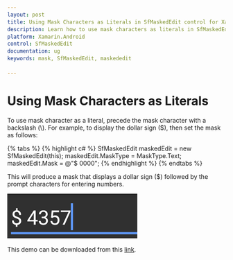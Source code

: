 ```yaml
---
layout: post
title: Using Mask Characters as Literals in SfMaskedEdit control for Xamarin.Android platform
description: Learn how to use mask characters as literals in SfMaskedEdit control for Xamarin.Forms platform
platform: Xamarin.Android
control: SfMaskedEdit
documentation: ug 
keywords: mask, SfMaskedEdit, maskededit

---
```



# Using Mask Characters as Literals

To use mask character as a literal, precede the mask character with a backslash (\\). For example, to display the dollar sign ($), then set the mask as follows:

{% tabs %}
{% highlight c# %}
SfMaskedEdit maskedEdit = new SfMaskedEdit(this);
maskedEdit.MaskType = MaskType.Text;
maskedEdit.Mask = @"\$ 0000";
{% endhighlight %}
{% endtabs %}

This will produce a mask that displays a dollar sign ($) followed by the prompt characters for entering numbers.

![](SfMaskedEditImages/MaskAsLiterals.png)

This demo can be downloaded from this [link](http://files2.syncfusion.com/Xamarin.Android/Samples/MaskedEdit_UsingMaskCharactersAsLiterals.zip).

